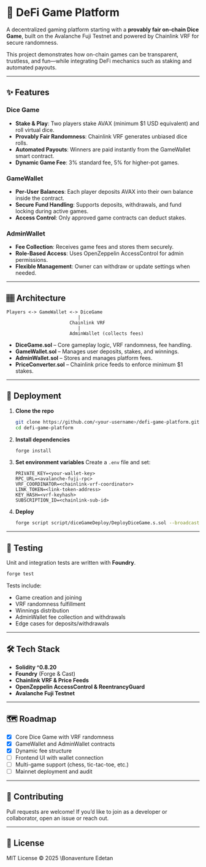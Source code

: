 # 🎲 DeFi Game Platform

A decentralized gaming platform starting with a **provably fair on-chain Dice Game**, built on the Avalanche Fuji Testnet and powered by Chainlink VRF for secure randomness.

This project demonstrates how on-chain games can be transparent, trustless, and fun—while integrating DeFi mechanics such as staking and automated payouts.

---

## ✨ Features

### Dice Game

* **Stake & Play**: Two players stake AVAX (minimum \$1 USD equivalent) and roll virtual dice.
* **Provably Fair Randomness**: Chainlink VRF generates unbiased dice rolls.
* **Automated Payouts**: Winners are paid instantly from the GameWallet smart contract.
* **Dynamic Game Fee**: 3% standard fee, 5% for higher-pot games.

### GameWallet

* **Per-User Balances**: Each player deposits AVAX into their own balance inside the contract.
* **Secure Fund Handling**: Supports deposits, withdrawals, and fund locking during active games.
* **Access Control**: Only approved game contracts can deduct stakes.

### AdminWallet

* **Fee Collection**: Receives game fees and stores them securely.
* **Role-Based Access**: Uses OpenZeppelin AccessControl for admin permissions.
* **Flexible Management**: Owner can withdraw or update settings when needed.

---

## 🏽️ Architecture

```
Players <-> GameWallet <-> DiceGame
                          |
                       Chainlink VRF
                          |
                       AdminWallet (collects fees)
```

* **DiceGame.sol** – Core gameplay logic, VRF randomness, fee handling.
* **GameWallet.sol** – Manages user deposits, stakes, and winnings.
* **AdminWallet.sol** – Stores and manages platform fees.
* **PriceConverter.sol** – Chainlink price feeds to enforce minimum \$1 stakes.

---

## 🚀 Deployment

1. **Clone the repo**

   ```bash
   git clone https://github.com/<your-username>/defi-game-platform.git
   cd defi-game-platform
   ```

2. **Install dependencies**

   ```bash
   forge install
   ```

3. **Set environment variables**
   Create a `.env` file and set:

   ```
   PRIVATE_KEY=<your-wallet-key>
   RPC_URL=<avalanche-fuji-rpc>
   VRF_COORDINATOR=<chainlink-vrf-coordinator>
   LINK_TOKEN=<link-token-address>
   KEY_HASH=<vrf-keyhash>
   SUBSCRIPTION_ID=<chainlink-sub-id>
   ```

4. **Deploy**

   ```bash
   forge script script/diceGameDeploy/DeployDiceGame.s.sol --broadcast --verify
   ```

---

## 🧪 Testing

Unit and integration tests are written with **Foundry**.

```bash
forge test
```

Tests include:

* Game creation and joining
* VRF randomness fulfillment
* Winnings distribution
* AdminWallet fee collection and withdrawals
* Edge cases for deposits/withdrawals

---

## 🛠️ Tech Stack

* **Solidity ^0.8.20**
* **Foundry** (Forge & Cast)
* **Chainlink VRF & Price Feeds**
* **OpenZeppelin AccessControl & ReentrancyGuard**
* **Avalanche Fuji Testnet**

---

## 🗺️ Roadmap

* [x] Core Dice Game with VRF randomness
* [x] GameWallet and AdminWallet contracts
* [x] Dynamic fee structure
* [ ] Frontend UI with wallet connection
* [ ] Multi-game support (chess, tic-tac-toe, etc.)
* [ ] Mainnet deployment and audit

---

## 🤝 Contributing

Pull requests are welcome!
If you’d like to join as a developer or collaborator, open an issue or reach out.

---

## 📜 License

MIT License © 2025 \Bonaventure Edetan
